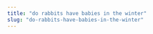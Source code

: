 ```yaml
---
title: "do rabbits have babies in the winter"
slug: "do-rabbits-have-babies-in-the-winter"
---
```



